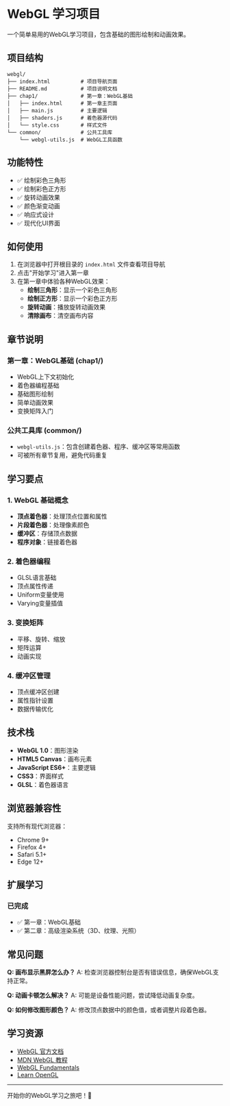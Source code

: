 # WebGL 学习项目

一个简单易用的WebGL学习项目，包含基础的图形绘制和动画效果。

## 项目结构

```
webgl/
├── index.html          # 项目导航页面
├── README.md           # 项目说明文档
├── chap1/              # 第一章：WebGL基础
│   ├── index.html      # 第一章主页面
│   ├── main.js         # 主要逻辑
│   ├── shaders.js      # 着色器源代码
│   └── style.css       # 样式文件
└── common/             # 公共工具库
    └── webgl-utils.js  # WebGL工具函数
```

## 功能特性

- ✅ 绘制彩色三角形
- ✅ 绘制彩色正方形
- ✅ 旋转动画效果
- ✅ 颜色渐变动画
- ✅ 响应式设计
- ✅ 现代化UI界面

## 如何使用

1. 在浏览器中打开根目录的 `index.html` 文件查看项目导航
2. 点击"开始学习"进入第一章
3. 在第一章中体验各种WebGL效果：
   - **绘制三角形**：显示一个彩色三角形
   - **绘制正方形**：显示一个彩色正方形
   - **旋转动画**：播放旋转动画效果
   - **清除画布**：清空画布内容

## 章节说明

### 第一章：WebGL基础 (chap1/)
- WebGL上下文初始化
- 着色器编程基础
- 基础图形绘制
- 简单动画效果
- 变换矩阵入门

### 公共工具库 (common/)
- `webgl-utils.js`：包含创建着色器、程序、缓冲区等常用函数
- 可被所有章节复用，避免代码重复

## 学习要点

### 1. WebGL 基础概念
- **顶点着色器**：处理顶点位置和属性
- **片段着色器**：处理像素颜色
- **缓冲区**：存储顶点数据
- **程序对象**：链接着色器

### 2. 着色器编程
- GLSL语言基础
- 顶点属性传递
- Uniform变量使用
- Varying变量插值

### 3. 变换矩阵
- 平移、旋转、缩放
- 矩阵运算
- 动画实现

### 4. 缓冲区管理
- 顶点缓冲区创建
- 属性指针设置
- 数据传输优化

## 技术栈

- **WebGL 1.0**：图形渲染
- **HTML5 Canvas**：画布元素
- **JavaScript ES6+**：主要逻辑
- **CSS3**：界面样式
- **GLSL**：着色器语言

## 浏览器兼容性

支持所有现代浏览器：
- Chrome 9+
- Firefox 4+
- Safari 5.1+
- Edge 12+

## 扩展学习

### 已完成
- ✅ 第一章：WebGL基础
- ✅ 第二章：高级渲染系统（3D、纹理、光照）

## 常见问题

**Q: 画布显示黑屏怎么办？**
A: 检查浏览器控制台是否有错误信息，确保WebGL支持正常。

**Q: 动画卡顿怎么解决？**
A: 可能是设备性能问题，尝试降低动画复杂度。

**Q: 如何修改图形颜色？**
A: 修改顶点数据中的颜色值，或者调整片段着色器。

## 学习资源

- [WebGL 官方文档](https://www.khronos.org/webgl/)
- [MDN WebGL 教程](https://developer.mozilla.org/zh-CN/docs/Web/API/WebGL_API)
- [WebGL Fundamentals](https://webglfundamentals.org/)
- [Learn OpenGL](https://learnopengl.com/)

---

开始你的WebGL学习之旅吧！🚀